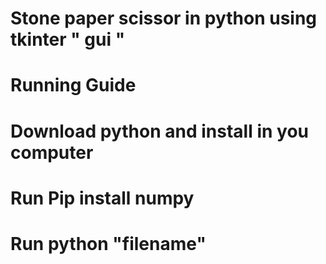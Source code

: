 # Stone paper scissor in python using tkinter " gui "<br>
# Running Guide<br>
# Download python and install in you computer<br>
# Run Pip install numpy<br>
# Run python "filename"

